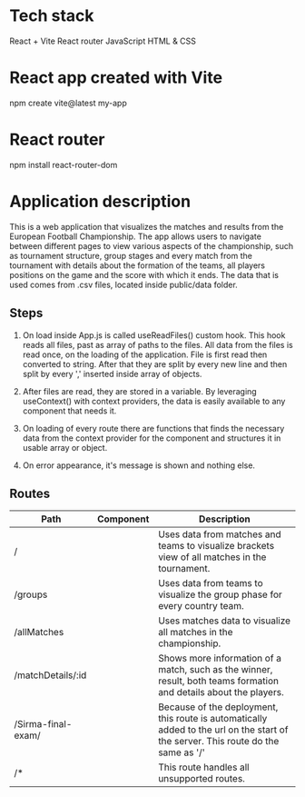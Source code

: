 # Tech stack

React + Vite
React router
JavaScript
HTML & CSS

# React app created with Vite

npm create vite@latest my-app

# React router

npm install react-router-dom

# Application description

This is a web application that visualizes the matches and results from the European Football Championship. The app allows users to navigate between different pages to view various aspects of the championship, such as tournament structure, group stages and every match from the tournament with details about the formation of the teams, all players positions on the game and the score with which it ends.
The data that is used comes from .csv files, located inside public/data folder.

## Steps

1. On load inside App.js is called useReadFiles() custom hook. This hook reads all files, past as array of paths to the files.
   All data from the files is read once, on the loading of the application.
   File is first read then converted to string. After that they are split by every new line and then split by every ',' inserted inside array of objects.

2. After files are read, they are stored in a variable. By leveraging useContext() with context providers, the data is easily available to any component that needs it.

3. On loading of every route there are functions that finds the necessary data from the context provider for the component and structures it in usable array or object.

4. On error appearance, it's message is shown and nothing else.

## Routes

| Path               | Component             | Description                                                                                                                       |
| ------------------ | --------------------- | --------------------------------------------------------------------------------------------------------------------------------- |
| /                  | <Homepage />          | Uses data from matches and teams to visualize brackets view of all matches in the tournament.                                     |
| /groups            | <Groups />            | Uses data from teams to visualize the group phase for every country team.                                                         |
| /allMatches        | <AllMatches />        | Uses matches data to visualize all matches in the championship.                                                                   |
| /matchDetails/:id  | <MatchDetails />      | Shows more information of a match, such as the winner, result, both teams formation and details about the players.                |
| /Sirma-final-exam/ | <Homepage />          | Because of the deployment, this route is automatically added to the url on the start of the server. This route do the same as '/' |
| /\*                | <RouteNotFoundPage /> | This route handles all unsupported routes.                                                                                        |
